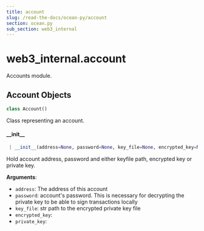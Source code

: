 ```yaml
---
title: account
slug: /read-the-docs/ocean-py/account
section: ocean.py
sub_section: web3_internal
---
```

<a name="web3_internal.account"></a>
# web3\_internal.account

Accounts module.

<a name="web3_internal.account.Account"></a>
## Account Objects

```python
class Account()
```

Class representing an account.

<a name="web3_internal.account.Account.__init__"></a>
#### \_\_init\_\_

```python
 | __init__(address=None, password=None, key_file=None, encrypted_key=None, private_key=None)
```

Hold account address, password and either keyfile path, encrypted key or private key.

**Arguments**:

- `address`: The address of this account
- `password`: account's password. This is necessary for decrypting the private key
to be able to sign transactions locally
- `key_file`: str path to the encrypted private key file
- `encrypted_key`: 
- `private_key`: 

